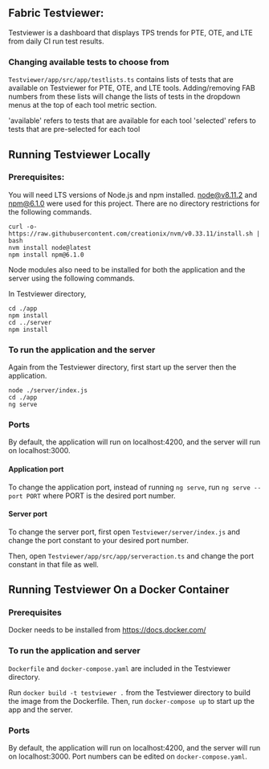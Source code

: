 ## Fabric Testviewer:

Testviewer is a dashboard that displays TPS trends for PTE, OTE, and LTE from daily CI run test results.

### Changing available tests to choose from

`Testviewer/app/src/app/testlists.ts` contains lists of tests that are available on Testviewer for PTE, OTE, and LTE tools. Adding/removing FAB numbers from these lists will change the lists of tests in the dropdown menus at the top of each tool metric section. 

'available' refers to tests that are available for each tool
'selected' refers to tests that are pre-selected for each tool



## Running Testviewer Locally

### Prerequisites:
You will need LTS versions of Node.js and npm installed. node@v8.11.2 and npm@6.1.0 were used for this project. There are no directory restrictions for the following commands. 

```
curl -o- https://raw.githubusercontent.com/creationix/nvm/v0.33.11/install.sh | bash
nvm install node@latest
npm install npm@6.1.0
```

Node modules also need to be installed for both the application and the server using the following commands.

In Testviewer directory,

```
cd ./app
npm install
cd ../server
npm install
```

### To run the application and the server

Again from the Testviewer directory, first start up the server then the application. 

```
node ./server/index.js
cd ./app
ng serve
```


### Ports

By default, the application will run on localhost:4200, and the server will run on localhost:3000.

#### Application port
To change the application port, instead of running `ng serve`, run `ng serve --port PORT` where PORT is the desired port number.

#### Server port
To change the server port, first open `Testviewer/server/index.js` and change the port constant to your desired port number.

Then, open `Testviewer/app/src/app/serveraction.ts` and change the port constant in that file as well.


## Running Testviewer On a Docker Container

### Prerequisites

Docker needs to be installed from https://docs.docker.com/

### To run the application and server

`Dockerfile` and `docker-compose.yaml` are included in the Testviewer directory.

Run `docker build -t testviewer .` from the Testviewer directory to build the image from the Dockerfile.
Then, run `docker-compose up` to start up the app and the server.

### Ports

By default, the application will run on localhost:4200, and the server will run on localhost:3000.
Port numbers can be edited on `docker-compose.yaml`.
